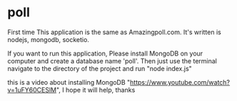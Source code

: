 # poll
First time
This application is the same as Amazingpoll.com. It's written is nodejs, mongodb, socketio.

If you want to run this application, Please install MongoDB on your computer and create a database name 'poll'. Then just use 
the terminal navigate to the directory of the project and run "node index.js"

this is a video about installing MongoDB "https://www.youtube.com/watch?v=1uFY60CESlM", I hope it will help, thanks
